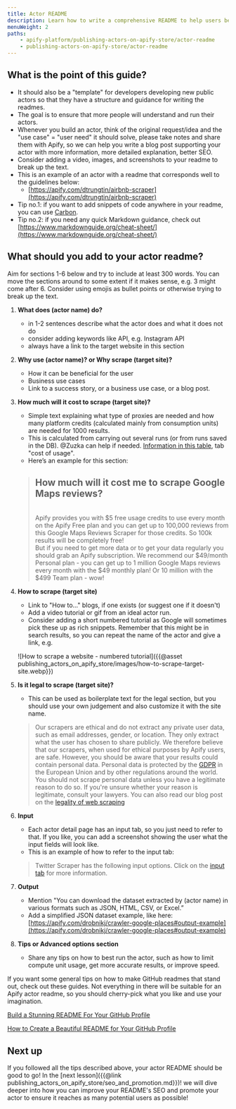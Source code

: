 ```yaml
---
title: Actor README
description: Learn how to write a comprehensive README to help users better navigate, understand and run the actor.
menuWeight: 2
paths:
    - apify-platform/publishing-actors-on-apify-store/actor-readme
    - publishing-actors-on-apify-store/actor-readme
---
```


## What is the point of this guide?

- It should also be a "template" for developers developing new public actors so that they have a structure and guidance for writing the readmes.
- The goal is to ensure that more people will understand and run their actors.
- Whenever you build an actor, think of the original request/idea and the "use case" = "user need" it should solve, please take notes and share them with Apify, so we can help you write a blog post supporting your actor with more information, more detailed explanation, better SEO.
- Consider adding a video, images, and screenshots to your readme to break up the text.
- This is an example of an actor with a readme that corresponds well to the guidelines below:
  - [https://apify.com/dtrungtin/airbnb-scraper](https://apify.com/dtrungtin/airbnb-scraper)
- Tip no.1: if you want to add snippets of code anywhere in your readme, you can use [Carbon](https://github.com/carbon-app/carbon).
- Tip no.2: if you need any quick Markdown guidance, check out [https://www.markdownguide.org/cheat-sheet/](https://www.markdownguide.org/cheat-sheet/)

## What should you add to your actor readme?

Aim for sections 1-6 below and try to include at least 300 words. You can move the sections around to some extent if it makes sense, e.g. 3 might come after 6. Consider using emojis as bullet points or otherwise trying to break up the text.

1. **What does (actor name) do?**

    - in 1-2 sentences describe what the actor does and what it does not do
    - consider adding keywords like API, e.g. Instagram API
    - always have a link to the target website in this section

2. **Why use (actor name)? or Why scrape (target site)?**

    - How it can be beneficial for the user
    - Business use cases
    - Link to a success story, or a business use case, or a blog post.

3. **How much will it cost to scrape (target site)?**

    - Simple text explaining what type of proxies are needed and how many platform credits (calculated mainly from consumption units) are needed for 1000 results.
    - This is calculated from carrying out several runs (or from runs saved in the DB). @Zuzka can help if needed. [Information in this table](https://docs.google.com/spreadsheets/d/1NOkob1eYqTsRPTVQdltYiLUsIipvSFXswRcWQPtCW9M/edit#gid=1761542436), tab "cost of usage".
    - Here’s an example for this section:

    > ## How much will it cost me to scrape Google Maps reviews?
    >
    > <br/> Apify provides you with $5 free usage credits to use every month on the Apify Free plan and you can get up to 100,000 reviews from this Google Maps Reviews Scraper for those credits. So 100k results will be completely free!
    > <br/> But if you need to get more data or to get your data regularly you should grab an Apify subscription. We recommend our $49/month Personal plan - you can get up to 1 million Google Maps reviews every month with the $49 monthly plan! Or 10 million with the $499 Team plan - wow!

4. **How to scrape (target site)**

    - Link to "How to…" blogs, if one exists (or suggest one if it doesn't)
    - Add a video tutorial or gif from an ideal actor run.
    - Consider adding a short numbered tutorial as Google will sometimes pick these up as rich snippets. Remember that this might be in search results, so you can repeat the name of the actor and give a link, e.g.

    ![How to scrape a website - numbered tutorial]({{@asset publishing_actors_on_apify_store/images/how-to-scrape-target-site.webp}})

5. **Is it legal to scrape (target site)?**

    - This can be used as boilerplate text for the legal section, but you should use your own judgement and also customize it with the site name.

    > Our scrapers are ethical and do not extract any private user data, such as email addresses, gender, or location. They only extract what the user has chosen to share publicly. We therefore believe that our scrapers, when used for ethical purposes by Apify users, are safe. However, you should be aware that your results could contain personal data. Personal data is protected by the [GDPR](https://en.wikipedia.org/wiki/General_Data_Protection_Regulation) in the European Union and by other regulations around the world. You should not scrape personal data unless you have a legitimate reason to do so. If you're unsure whether your reason is legitimate, consult your lawyers. You can also read our blog post on the [legality of web scraping](https://blog.apify.com/is-web-scraping-legal/)

6. **Input**

    - Each actor detail page has an input tab, so you just need to refer to that. If you like, you can add a screenshot showing the user what the input fields will look like.
    - This is an example of how to refer to the input tab:

    > Twitter Scraper has the following input options. Click on the [input tab](https://apify.com/vdrmota/twitter-scraper/input-schema) for more information.

7. **Output**

    - Mention "You can download the dataset extracted by (actor name) in various formats such as JSON, HTML, CSV, or Excel.”
    - Add a simplified JSON dataset example, like here: [https://apify.com/drobnikj/crawler-google-places#output-example](https://apify.com/drobnikj/crawler-google-places#output-example)

8. **Tips or Advanced options section**
    - Share any tips on how to best run the actor, such as how to limit compute unit usage, get more accurate results, or improve speed.

If you want some general tips on how to make GitHub readmes that stand out, check out these guides. Not everything in there will be suitable for an Apify actor readme, so you should cherry-pick what you like and use your imagination.

[Build a Stunning README For Your GitHub Profile](https://towardsdatascience.com/build-a-stunning-readme-for-your-github-profile-9b80434fe5d7)

[How to Create a Beautiful README for Your GitHub Profile](https://yushi95.medium.com/how-to-create-a-beautiful-readme-for-your-github-profile-36957caa711c)

## [](#next) Next up

If you followed all the tips described above, your actor README should be good to go! In the [next lesson]({{@link publishing_actors_on_apify_store/seo_and_promotion.md}})! we will dive deeper into how you can improve your README's SEO and promote your actor to ensure it reaches as many potential users as possible!
